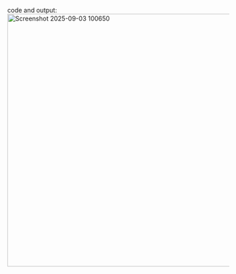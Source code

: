 code and output:
<img width="1097" height="574" alt="Screenshot 2025-09-03 100650" src="https://github.com/user-attachments/assets/b217c5ee-672d-44d9-8ca5-3316cd5d683e" />
